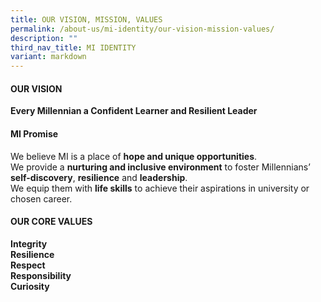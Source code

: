 ```yaml
---
title: OUR VISION, MISSION, VALUES
permalink: /about-us/mi-identity/our-vision-mission-values/
description: ""
third_nav_title: MI IDENTITY
variant: markdown
---
```

<h4><strong>OUR VISION</strong></h4>
<p><strong>Every Millennian a Confident Learner and Resilient Leader</strong>
</p>
<h4><strong>MI Promise</strong></h4>
<p>We believe MI is a place of <strong>hope and unique opportunities</strong>. <br>
	We provide a <strong>nurturing and inclusive environment</strong> to foster Millennians’ <strong>self-discovery</strong>, <strong>resilience</strong> and <strong>leadership</strong>. <br> 
	We equip them with <strong>life skills</strong> to achieve their aspirations in university or chosen career.
</p>
<h4><strong>OUR CORE VALUES</strong></h4>
<p><strong>Integrity<br>Resilience<br>Respect<br>Responsibility<br>Curiosity</strong></p>
